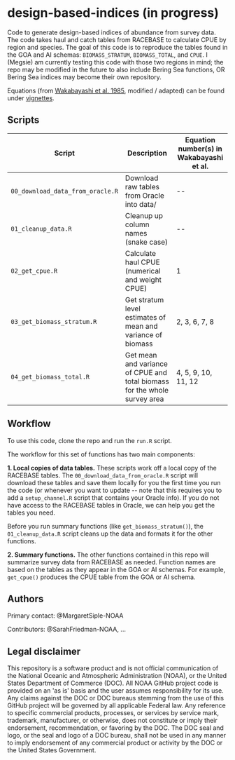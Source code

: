 # design-based-indices (in progress)

Code to generate design-based indices of abundance from survey data. The code takes haul and catch tables from RACEBASE to calculate CPUE by region and species. The goal of this code is to reproduce the tables found in the GOA and AI schemas: `BIOMASS_STRATUM`, `BIOMASS_TOTAL`, and `CPUE`. I (Megsie) am currently testing this code with those two regions in mind; the repo may be modified in the future to also include Bering Sea functions, OR Bering Sea indices may become their own repository.

Equations (from [Wakabayashi et al. 1985](https://drive.google.com/file/d/1m5c1N4WYysM1pscrpcgWOGZSZIK8vIHr/view?usp=sharing), modified / adapted) can be found under [vignettes](https://github.com/afsc-gap-products/design-based-indices/tree/master/vignettes).

## Scripts

| Script                         | Description                                     | Equation number(s) in Wakabayashi et al. |
|--------------------------------|-------------------------------------------------|------------------------------------------|
| `00_download_data_from_oracle.R` | Download raw tables from Oracle into data/      | --                                       |
| `01_cleanup_data.R`              | Cleanup up column names (snake case)            | --                                       |
| `02_get_cpue.R`                  | Calculate haul CPUE (numerical and weight CPUE) | 1       |
| `03_get_biomass_stratum.R`       | Get stratum level estimates of mean and variance of biomass      | 2, 3, 6, 7, 8          |
| `04_get_biomass_total.R`         | Get mean and variance of CPUE and total biomass for the whole survey area            | 4, 5, 9, 10, 11, 12                         |

## Workflow

To use this code, clone the repo and run the `run.R` script. 

The workflow for this set of functions has two main components:

**1. Local copies of data tables.** These scripts work off a local copy of the RACEBASE tables. The `00_download_data_from_oracle.R` script will download these tables and save them locally for you the first time you run the code (or whenever you want to update -- note that this requires you to add a `setup_channel.R` script that contains your Oracle info). If you do not have access to the RACEBASE tables in Oracle, we can help you get the tables you need.

Before you run summary functions (like `get_biomass_stratum()`), the `01_cleanup_data.R` script cleans up the data and formats it for the other functions.

**2. Summary functions.** The other functions contained in this repo will summarize survey data from RACEBASE as needed. Function names are based on the tables as they appear in the GOA or AI schemas. For example, `get_cpue()` produces the CPUE table from the GOA or AI schema.

## Authors

Primary contact: @MargaretSiple-NOAA

Contributors: @SarahFriedman-NOAA, ...

## Legal disclaimer
This repository is a software product and is not official communication of the National Oceanic and Atmospheric Administration (NOAA), or the United States Department of Commerce (DOC). All NOAA GitHub project code is provided on an 'as is' basis and the user assumes responsibility for its use. Any claims against the DOC or DOC bureaus stemming from the use of this GitHub project will be governed by all applicable Federal law. Any reference to specific commercial products, processes, or services by service mark, trademark, manufacturer, or otherwise, does not constitute or imply their endorsement, recommendation, or favoring by the DOC. The DOC seal and logo, or the seal and logo of a DOC bureau, shall not be used in any manner to imply endorsement of any commercial product or activity by the DOC or the United States Government.
